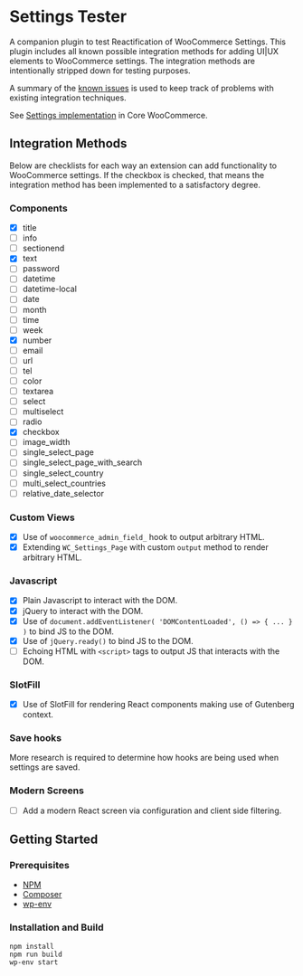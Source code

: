 # Settings Tester

A companion plugin to test Reactification of WooCommerce Settings. This plugin includes all known possible integration methods for adding UI|UX elements to WooCommerce settings. The integration methods are intentionally stripped down for testing purposes.

A summary of the [known issues](KNOWN_ISSUES.md) is used to keep track of problems with existing integration techniques.

See [Settings implementation](https://github.com/woocommerce/woocommerce/pull/48340) in Core WooCommerce.

## Integration Methods

Below are checklists for each way an extension can add functionality to WooCommerce settings. If the checkbox is checked, that means the integration method has been implemented to a satisfactory degree.

### Components

-   [x] title
-   [ ] info
-   [ ] sectionend
-   [x] text
-   [ ] password
-   [ ] datetime
-   [ ] datetime-local
-   [ ] date
-   [ ] month
-   [ ] time
-   [ ] week
-   [x] number
-   [ ] email
-   [ ] url
-   [ ] tel
-   [ ] color
-   [ ] textarea
-   [ ] select
-   [ ] multiselect
-   [ ] radio
-   [x] checkbox
-   [ ] image_width
-   [ ] single_select_page
-   [ ] single_select_page_with_search
-   [ ] single_select_country
-   [ ] multi_select_countries
-   [ ] relative_date_selector

### Custom Views

-   [x] Use of `woocommerce_admin_field_` hook to output arbitrary HTML.
-   [x] Extending `WC_Settings_Page` with custom `output` method to render arbitrary HTML.

### Javascript

-   [x] Plain Javascript to interact with the DOM.
-   [x] jQuery to interact with the DOM.
-   [x] Use of `document.addEventListener( 'DOMContentLoaded', () => { ... } )` to bind JS to the DOM.
-   [x] Use of `jQuery.ready()` to bind JS to the DOM.
-   [ ] Echoing HTML with `<script>` tags to output JS that interacts with the DOM.

### SlotFill

-   [x] Use of SlotFill for rendering React components making use of Gutenberg context.

### Save hooks

More research is required to determine how hooks are being used when settings are saved.

### Modern Screens

-   [ ] Add a modern React screen via configuration and client side filtering.

## Getting Started

### Prerequisites

-   [NPM](https://www.npmjs.com/)
-   [Composer](https://getcomposer.org/download/)
-   [wp-env](https://developer.wordpress.org/block-editor/reference-guides/packages/packages-env/)

### Installation and Build

```
npm install
npm run build
wp-env start
```
